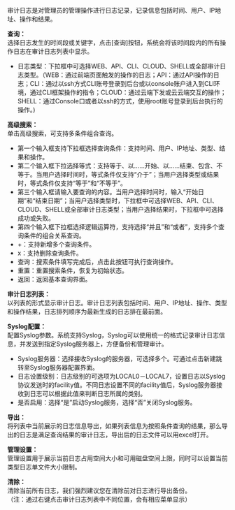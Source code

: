 审计日志是对管理员的管理操作进行日志记录，记录信息包括时间、用户、IP地址、操作和结果。

**查询：**  
选择日志发生的时间段或关键字，点击[查询]按钮，系统会将该时间段内的所有操作日志在审计日志列表中显示。  
- 日志类型：下拉框中可选择WEB、API、CLI、CLOUD、SHELL或全部审计日志类型。（WEB：通过前端页面触发的操作的日志；API：通过API操作的日志；CLI：通过以ssh方式CLI账号登录到后台或以console账户进入到CLI环境，通过CLI框架操作的指令；CLOUD：通过云端下发或云云端交互的操作；SHELL：通过Console口或者以ssh的方式，使用root账号登录到后台执行的操作。)

**高级搜索：**  
单击高级搜索，可支持多条件组合查询。  
- 第一个输入框支持下拉框选择查询条件：支持时间、用户、IP地址、类型、结果和操作。  
- 第二个输入框下拉选择等式：支持等于、以......开始、以......结束、包含、不等于。当用户选择时间时，等式条件仅支持“介于”；当用户选择类型或结果时，等式条件仅支持“等于”和“不等于”。  
- 第三个输入框请输入要查询的内容。当用户选择时间时，输入“开始日期”和“结束日期”；当用户选择类型时，下拉框中可选择WEB、API、CLI、CLOUD、SHELL或全部审计日志类型；当用户选择结果时，下拉框中可选择成功或失败。  
- 第四个输入框下拉框选择逻辑运算符，支持选择“并且”和“或者”，支持多个查询条件的组合关系查询。  
- +：支持新增多个查询条件。  
- x：支持删除查询条件。  
- 查询：搜索条件填写完成后，点击此按钮可执行查询操作。  
- 重置：重置搜索条件，恢复为初始状态。  
- 返回：返回基本查询界面。

**审计日志列表：**  
以列表的形式显示审计日志。审计日志列表包括时间、用户、IP地址、操作、类型和操作结果，日志排列顺序为最新生成的日志排在最前面。

**Syslog配置：**  
配置Syslog参数。系统支持Syslog，Syslog可以使用统一的格式记录审计日志信息，并发送到指定Syslog服务器上，方便备份和管理审计。  
- Syslog服务器：选择接收Syslog的服务器，可选择多个。可通过点击新建跳转至Syslog服务器配置界面。  
- 日志设置级别：日志级别的可选项为LOCAL0－LOCAL7，设置日志以Syslog协议发送时的facility值。不同日志设置不同的facility值后，Syslog服务器接收到日志可以根据此值来判断日志所属的类别。  
- 是否启用：选择“是”启动Syslog服务，选择“否”关闭Syslog服务。

**导出：**  
将列表中当前展示的日志信息导出，如果列表信息为按照条件查询的结果，那么导出的日志是满足查询结果的审计日志，导出后的日志文件可以用excel打开。

**管理设置：**  
管理设置用于展示当前日志占用空间大小和可用磁盘空间上限，同时可以设置当前类型日志单文件大小限制。

**清除：**  
清除当前所有日志，我们强烈建议您在清除前对日志进行导出备份。  
（注：通过右键点击审计日志列表中不同位置，会有相应菜单显示）
